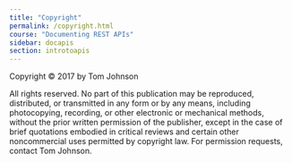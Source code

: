 ```yaml
---
title: "Copyright"
permalink: /copyright.html
course: "Documenting REST APIs"
sidebar: docapis
section: introtoapis
---
```


Copyright © 2017 by Tom Johnson

All rights reserved. No part of this publication may be reproduced, distributed, or transmitted in any form or by any means, including photocopying, recording, or other electronic or mechanical methods, without the prior written permission of the publisher, except in the case of brief quotations embodied in critical reviews and certain other noncommercial uses permitted by copyright law. For permission requests, contact Tom Johnson.
